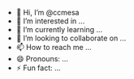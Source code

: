 - 👋 Hi, I’m @ccmesa
- 👀 I’m interested in ...
- 🌱 I’m currently learning ...
- 💞️ I’m looking to collaborate on ...
- 📫 How to reach me ...
- 😄 Pronouns: ...
- ⚡ Fun fact: ...

<!---
ccmesa/ccmesa is a ✨ special ✨ repository because its `README.md` (this file) appears on your GitHub profile.
You can click the Preview link to take a look at your changes.
--->

